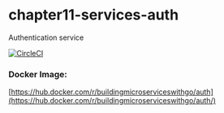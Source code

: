 # chapter11-services-auth
Authentication service

[![CircleCI](https://circleci.com/gh/building-microservices-with-go/chapter11-services-auth.svg?style=svg)](https://circleci.com/gh/building-microservices-with-go/chapter11-services-auth)

### Docker Image:
[https://hub.docker.com/r/buildingmicroserviceswithgo/auth](https://hub.docker.com/r/buildingmicroserviceswithgo/auth/)

